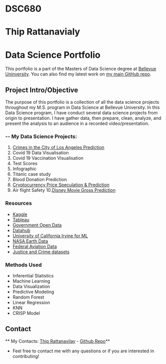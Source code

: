 # DSC680
# Thip Rattanavialy 
# Data Science Portfolio

This portfolio is a part of the Masters of Data Science degree at [Bellevue Uninversity](https://www.bellevue.edu/degrees/master/data-science-ms/). You can also find my latest work on [my main GitHub repo](https://github.com/thiprattanavilay?tab=repositories).

## Project Intro/Objective
The purpose of this portfolio is a collection of all the data science projects throughout my M.S. program in Data Science at Bellevue University. In this Data Science program, I have conduct several data science projects from origin to presentation. I have gather data, then prepare, clean, analyze, and present the analysis to an audience in a recorded video/presentation.

### -- My Data Science Projects:

1. [Crimes in the City of Los Angeles Prediction](https://github.com/thiprattanavilay/dsc530/blob/main/week_12/Completed_Final_Project/RattanavilayThip_DSC530_Final_LACrimes_v2.ipynb)
2. Covid 19 Data Visualisation
3. Covid 19 Vaccination Visualisation
4. Test Scores
5. Infographic
6. Titanic case study
7. Blood Donation Prediction
8. [Cryptocurrency Price Speculation & Prediction](https://github.com/thiprattanavilay/DSC680/blob/main/Project02/Week1/)
9. Air flight Safety 
10.[Disney Movie Gross Prediction](https://github.com/thiprattanavilay/DSC680/blob/main/Project01/WEEK3/RattanavilayThip_Project_1_Draft_Milestone_3.pdf)


### Resources 
* [Kaggle](https://www.kaggle.com/datasets)
* [Tableau](https://www.tableau.com/learn/articles/free-public-data-sets)
* [Government Open Data](https://www.data.gov/)
* [Datahub](https://datahub.io/collections)
* [University of California Irvine for ML](https://archive.ics.uci.edu/ml/datasets.php)
* [NASA Earth Data](https://earthdata.nasa.gov/)
* [Federal Aviation Data](https://www.faa.gov/data_research/aviation_data_statistics/)
* [Justice and Crime datasets](https://www.justice.gov/open/open-data)

### Methods Used
* Inferential Statistics
* Machine Learning
* Data Visualization
* Predictive Modeling
* Random Forest
* Linear Regression
* KNN
* CRISP Model

## Contact

** My Contacts: [Thip Rattanavilay](mailto:trattanavilay@my365.bellevue.edu) - [Github Repo](https://github.com/thiprattanavilay?tab=repositories)**

* Feel free to contact me with any questions or if you are interested in contributing!
